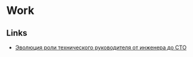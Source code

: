# Work

## Links

- [Эволюция роли технического руководителя от инженера до CTO](https://apolomodov.medium.com/path-for-technical-manger-from-engineer-to-cto-c3178c469636)